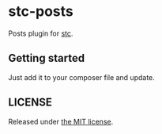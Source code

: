 # stc-posts

Posts plugin for [stc](https://github.com/diasbruno/stc).

## Getting started

Just add it to your composer file and update.

## LICENSE

Released under [the MIT license](LICENSE).
